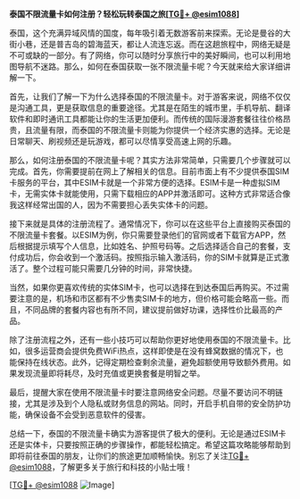 **泰国不限流量卡如何注册？轻松玩转泰国之旅[[TG💪+ @esim1088](https://t.me/s/esim1088)]**

泰国，这个充满异域风情的国度，每年吸引着无数游客前来探索。无论是曼谷的大街小巷，还是普吉岛的碧海蓝天，都让人流连忘返。而在这趟旅程中，网络无疑是不可或缺的一部分。有了网络，你可以随时分享旅行中的美好瞬间，也可以利用地图导航不迷路。那么，如何在泰国获取一张不限流量卡呢？今天就来给大家详细讲解一下。

首先，让我们了解一下为什么选择泰国的不限流量卡。对于游客来说，网络不仅仅是沟通工具，更是获取信息的重要途径。尤其是在陌生的城市里，手机导航、翻译软件和即时通讯工具都能让你的生活更加便利。而传统的国际漫游套餐往往价格昂贵，且流量有限，而泰国的不限流量卡则能为你提供一个经济实惠的选择。无论是日常聊天、刷视频还是玩游戏，都可以尽情享受高速上网的乐趣。

那么，如何注册泰国的不限流量卡呢？其实方法非常简单，只需要几个步骤就可以完成。首先，你需要提前在网上了解相关的信息。目前市面上有不少提供泰国SIM卡服务的平台，其中ESIM卡就是一个非常方便的选择。ESIM卡是一种虚拟SIM卡，无需实体卡就能使用，只需下载相应的APP并激活即可。这种方式非常适合像我这样经常出国的人，因为不需要担心丢失实体卡的问题。

接下来就是具体的注册流程了。通常情况下，你可以在这些平台上直接购买泰国的不限流量卡套餐。以ESIM为例，你只需要登录他们的官网或者下载官方APP，然后根据提示填写个人信息，比如姓名、护照号码等。之后选择适合自己的套餐，支付成功后，你会收到一个激活码。按照指示输入激活码，你的SIM卡就算是正式激活了。整个过程可能只需要几分钟的时间，非常快捷。

当然，如果你更喜欢传统的实体SIM卡，也可以选择在到达泰国后再购买。不过需要注意的是，机场和市区都有不少售卖SIM卡的地方，但价格可能会略高一些。而且，不同品牌的套餐内容也有所不同，建议提前做好功课，选择性价比最高的产品。

除了注册流程之外，还有一些小技巧可以帮助你更好地使用泰国的不限流量卡。比如，很多运营商会提供免费WiFi热点，这样即使是在没有蜂窝数据的情况下，也能保持在线状态。此外，记得定期检查剩余流量，避免超额使用导致额外费用。如果发现流量即将耗尽，及时充值或更换套餐是明智之举。

最后，提醒大家在使用不限流量卡时要注意网络安全问题。尽量不要访问不明链接，尤其是涉及到个人隐私或财务信息的网站。同时，开启手机自带的安全防护功能，确保设备不会受到恶意软件的侵害。

总结一下，泰国的不限流量卡确实为游客提供了极大的便利。无论是通过ESIM卡还是实体卡，只要按照正确的步骤操作，都能轻松搞定。希望这篇攻略能够帮助到即将前往泰国的朋友，让你们的旅途更加顺畅愉快。别忘了关注[TG💪+ @esim1088](https://t.me/s/esim1088)，了解更多关于旅行和科技的小贴士哦！

[[TG💪+ @esim1088](https://t.me/s/esim1088) ![Image](https://i.postimg.cc/4NQfJmqS/Snipaste-2025-05-13-00-14-12.png)]
